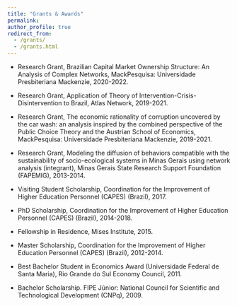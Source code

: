 ```yaml
---
title: "Grants & Awards"
permalink:
author_profile: true
redirect_from: 
  - /grants/
  - /grants.html
---
```


* Research Grant, Brazilian Capital Market Ownership Structure: An Analysis of Complex Networks, MackPesquisa: Universidade Presbiteriana Mackenzie, 2020-2022.
  
* Research Grant, Application of Theory of Intervention-Crisis-Disintervention to Brazil, Atlas Network, 2019-2021.

* Research Grant, The economic rationality of corruption uncovered by the car wash: an analysis inspired by the combined perspective of the Public Choice Theory and the Austrian School of Economics, MackPesquisa: Universidade Presbiteriana Mackenzie, 2019-2021.
  
* Research Grant, Modeling the diffusion of behaviors compatible with the sustainability of socio-ecological systems in Minas Gerais using network analysis (integrant), Minas Gerais State Research Support Foundation (FAPEMIG), 2013-2014.

* Visiting Student Scholarship, Coordination for the Improvement of Higher Education Personnel (CAPES) (Brazil), 2017.

* PhD Scholarship, Coordination for the Improvement of Higher Education Personnel (CAPES) (Brazil), 2014-2018.
  
* Fellowship in Residence, Mises Institute, 2015.
  
* Master Scholarship, Coordination for the Improvement of Higher Education Personnel (CAPES) (Brazil), 2012-2014.
  
* Best Bachelor Student in Economics Award (Universidade Federal de Santa Maria), Rio Grande do Sul Economy Council, 2011.

* Bachelor Scholarship. FIPE Júnior: National Council for Scientific and Technological Development (CNPq), 2009.

  
